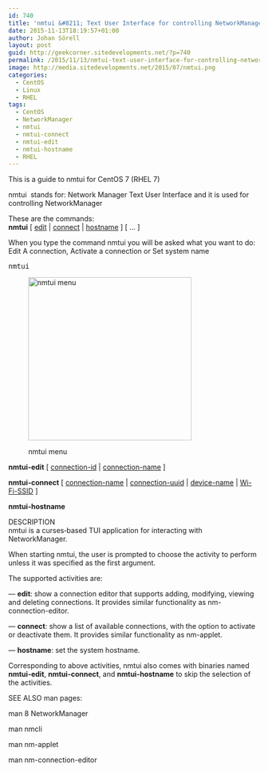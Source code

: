 ```yaml
---
id: 740
title: 'nmtui &#8211; Text User Interface for controlling NetworkManager'
date: 2015-11-13T18:19:57+01:00
author: Johan Sörell
layout: post
guid: http://geekcorner.sitedevelopments.net/?p=740
permalink: /2015/11/13/nmtui-text-user-interface-for-controlling-networkmanager/
image: http://media.sitedevelopments.net/2015/07/nmtui.png
categories:
  - CentOS
  - Linux
  - RHEL
tags:
  - CentOS
  - NetworkManager
  - nmtui
  - nmtui-connect
  - nmtui-edit
  - nmtui-hostname
  - RHEL
---
```

This is a guide to nmtui for CentOS 7 (RHEL 7)

nmtui  stands for: Network Manager Text User Interface and it is used for controlling NetworkManager

These are the commands:  
**nmtui** [ <span style="text-decoration: underline;">edit</span> | <span style="text-decoration: underline;">connect</span> | <span style="text-decoration: underline;">hostname</span> ] [ &#8230; ]

When you type the command nmtui you will be asked what you want to do: Edit A connection, Activate a connection or Set system name

<pre class="lang:default decode:true" title="NetWorkTextUserInterface">nmtui</pre><figure id="attachment_748" aria-describedby="caption-attachment-748" style="width: 327px" class="wp-caption alignnone">

[<img loading="lazy" class="wp-image-748 size-full" src="http://media.sitedevelopments.net/2015/07/nmtui.png" alt="nmtui menu" width="327" height="327" data-wp-pid="748" srcset="http://media.sitedevelopments.net/2015/07/nmtui.png 327w, http://media.sitedevelopments.net/2015/07/nmtui-150x150.png 150w, http://media.sitedevelopments.net/2015/07/nmtui-300x300.png 300w, http://media.sitedevelopments.net/2015/07/nmtui-100x100.png 100w, http://media.sitedevelopments.net/2015/07/nmtui-200x200.png 200w" sizes="(max-width: 327px) 100vw, 327px" />](http://media.sitedevelopments.net/2015/07/nmtui.png)<figcaption id="caption-attachment-748" class="wp-caption-text">nmtui menu</figcaption></figure> 

**nmtui-edit** [ <span style="text-decoration: underline;">connection-id</span> | <span style="text-decoration: underline;">connection-name</span> ]

**nmtui-connect** [ <span style="text-decoration: underline;">connection-name</span> | <span style="text-decoration: underline;">connection-uuid</span> | <span style="text-decoration: underline;">device-name</span> | <span style="text-decoration: underline;">Wi-Fi-SSID</span> ]

**nmtui-hostname**

DESCRIPTION  
nmtui is a curses‐based TUI application for interacting with NetworkManager.

When starting nmtui, the user is prompted to choose the activity to perform unless it was specified as the first argument.

The supported activities are:

— **edit**: show a connection editor that supports adding, modifying, viewing and deleting connections. It provides similar functionality as nm-connection-editor.

— **connect**: show a list of available connections, with the option to activate or deactivate them. It provides similar functionality as nm-applet.

— **hostname**: set the system hostname.

Corresponding to above activities, nmtui also comes with binaries named **nmtui-edit**, **nmtui-connect**, and **nmtui-hostname** to skip the selection of the activities.

SEE ALSO man pages:

<span class="lang:default decode:true crayon-inline">man 8 NetworkManager</span>

<span class="lang:default decode:true crayon-inline">man nmcli</span>

<span class="lang:default decode:true crayon-inline ">man nm-applet</span>

<span class="lang:default decode:true crayon-inline ">man nm-connection-editor</span>

&nbsp;